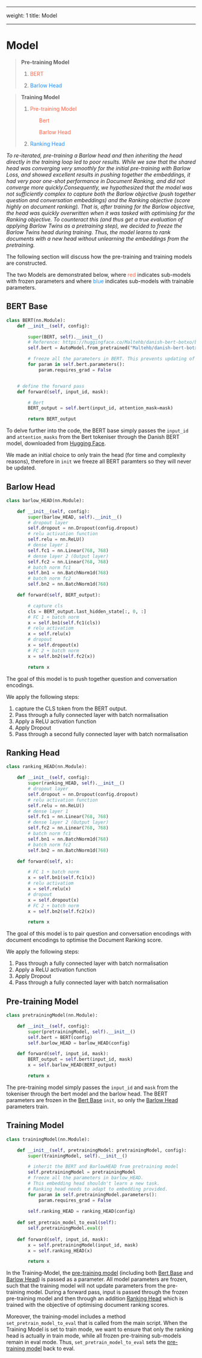 
---
weight: 1
title: Model

---

# Model


> **Pre-training Model**
> 1. <p style="color:tomato"> BERT</p>
> 2. <p style="color:dodgerblue"> Barlow Head</p>

> **Training Model**
> 1. <p style="color:tomato"> Pre-training Model</p>
>    <p style="color:tomato">&nbsp;&nbsp;&nbsp;&nbsp;&nbsp; Bert<p>
>    <p style="color:tomato">&nbsp;&nbsp;&nbsp;&nbsp;&nbsp; Barlow Head</p>
> 2. <p style="color:dodgerblue"> Ranking Head</p>


*To re-iterated, pre-training a Barlow head and then inheriting the head directly in the training loop led to poor results. While we saw that the shared head was converging very smoothly for the initial pre-training with Barlow Loss, and showed excellent results in pushing together the embeddings, it had very poor one-shot performance in Document Ranking, and did not converge more quickly.Consequently, we hypothesized that the model was not sufficiently complex to capture both the Barlow objective (push together question and conversation embeddings) and the Ranking objective (score highly on document ranking). That is, after training for the Barlow objective, the head was quickly overwritten when it was tasked with optimising for the Ranking objective. To counteract this (and thus get a true evaluation of applying Barlow Twins as a pretraining step), we decided to freeze the Barlow Twins head during training. Thus, the model learns to rank documents with a new head *without unlearning* the embeddings from the pretraining.*

The following section will discuss how the pre-training and training models are constructed. 

The two Models are demonstrated below, where <a style="color:tomato">red</a> indicates sub-models with frozen parameters and where <a style="color:dodgerblue">blue</a> indicates sub-models with trainable parameters.



## BERT Base


```python 
class BERT(nn.Module):
    def __init__(self, config):

        super(BERT, self).__init__()
        # Reference: https://huggingface.co/Maltehb/danish-bert-botxo/blob/main/README.md
        self.bert = AutoModel.from_pretrained("Maltehb/danish-bert-botxo")

        # freeze all the parameters in BERT. This prevents updating of model weights during fine-tuning
        for param in self.bert.parameters():
            param.requires_grad = False


    # define the forward pass
    def forward(self, input_id, mask):

        # Bert
        BERT_output = self.bert(input_id, attention_mask=mask)

        return BERT_output
```

To delve further into the code, the BERT base simply passes the `input_id` and `attention_masks` from the Bert tokeniser through the Danish BERT model, downloaded from [Hugging Face](https://huggingface.co/Maltehb/danish-bert-botxo/blob/main/README.md). 

We made an initial choice to only train the head (for time and complexity reasons), therefore in `init` we freeze all BERT paramters so they will never be updated.


## Barlow Head

```python
class barlow_HEAD(nn.Module):

    def __init__(self, config):
        super(barlow_HEAD, self).__init__()
        # dropout layer
        self.dropout = nn.Dropout(config.dropout)
        # relu activation function
        self.relu = nn.ReLU()
        # dense layer 1
        self.fc1 = nn.Linear(768, 768)
        # dense layer 2 (Output layer)
        self.fc2 = nn.Linear(768, 768)
        # batch norm fc1
        self.bn1 = nn.BatchNorm1d(768)
        # batch norm fc2
        self.bn2 = nn.BatchNorm1d(768)

    def forward(self, BERT_output):

        # capture cls
        cls = BERT_output.last_hidden_state[:, 0, :]
        # FC 1 + batch norm
        x = self.bn1(self.fc1(cls))
        # relu activatiom
        x = self.relu(x)
        # dropout
        x = self.dropout(x)
        # FC 2 + batch norm
        x = self.bn2(self.fc2(x))

        return x
```

The goal of this model is to push together question and conversation encodings. 

We apply the following steps:
1. capture the CLS token from the BERT output.
2. Pass through a fully connected layer with batch normalisation
3. Apply a ReLU activation function
4. Apply Dropout
5. Pass through a second fully connected layer with batch normalisation


## Ranking Head

```python
class ranking_HEAD(nn.Module):

    def __init__(self, config):
        super(ranking_HEAD, self).__init__()
        # dropout layer
        self.dropout = nn.Dropout(config.dropout)
        # relu activation function
        self.relu = nn.ReLU()
        # dense layer 1
        self.fc1 = nn.Linear(768, 768)
        # dense layer 2 (Output layer)
        self.fc2 = nn.Linear(768, 768)
        # batch norm fc1
        self.bn1 = nn.BatchNorm1d(768)
        # batch norm fc2
        self.bn2 = nn.BatchNorm1d(768)

    def forward(self, x):

        # FC 1 + batch norm
        x = self.bn1(self.fc1(x))
        # relu activatiom
        x = self.relu(x)
        # dropout
        x = self.dropout(x)
        # FC 2 + batch norm
        x = self.bn2(self.fc2(x))

        return x

```


The goal of this model is to pair question and conversation encodings with document encodings to optimise the Document Ranking score.

We apply the following steps:
1. Pass through a fully connected layer with batch normalisation
2. Apply a ReLU activation function
3. Apply Dropout
4. Pass through a fully connected layer with batch normalisation


## Pre-training Model

```python
class pretrainingModel(nn.Module):

    def __init__(self, config):
        super(pretrainingModel, self).__init__()
        self.bert = BERT(config)
        self.barlow_HEAD = barlow_HEAD(config)

    def forward(self, input_id, mask):
        BERT_output = self.bert(input_id, mask)
        x = self.barlow_HEAD(BERT_output)

        return x
```

The pre-training model simply passes the `input_id` and `mask` from the tokeniser through the bert model and the barlow head. The BERT parameters are frozen in the [Bert Base](#bert-base) `init`, so only the [Barlow Head](#barlow-head) parameters train. 


## Training Model

```python
class trainingModel(nn.Module):

    def __init__(self, pretrainingModel: pretrainingModel, config):
        super(trainingModel, self).__init__()

        # inherit the BERT and BarlowHEAD from pretraining model
        self.pretrainingModel = pretrainingModel
        # freeze all the parameters in barlow_HEAD. 
        # This embedding head shouldn't learn a new task. 
        # Ranking head needs to adapt to embedding provided.
        for param in self.pretrainingModel.parameters():
            param.requires_grad = False
            
        self.ranking_HEAD = ranking_HEAD(config)
    
    def set_pretrain_model_to_eval(self):
        self.pretrainingModel.eval()
    
    def forward(self, input_id, mask):
        x = self.pretrainingModel(input_id, mask)
        x = self.ranking_HEAD(x)

        return x
```

In the Training-Model, the [pre-training model](pre-training-model) (including both [Bert Base](#bert-base) and [Barlow Head](#barlow-head)) is passed as a parameter. All model parameters are frozen, such that the training model will not update parameters from the pre-training model. During a forward pass, input is passed through the frozen pre-training model and then through an addition [Ranking Head](#ranking-head) which is trained with the objective of optimising document ranking scores.

Moreover, the training-model includes a method `set_pretrain_model_to_eval` that is called from the main script. When the Training Model is set to train mode, we want to ensure that only the ranking head is actually in train mode, while all frozen pre-training sub-models remain in eval mode. Thus, `set_pretrain_model_to_eval` sets the [pre-training model](pre-training-model) back to eval.

